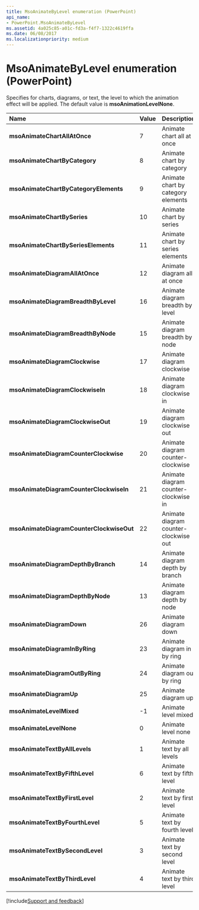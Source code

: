 ```yaml
---
title: MsoAnimateByLevel enumeration (PowerPoint)
api_name:
- PowerPoint.MsoAnimateByLevel
ms.assetid: 4a025c85-a01c-fd3a-f4f7-1322c4619ffa
ms.date: 06/08/2017
ms.localizationpriority: medium
---
```



# MsoAnimateByLevel enumeration (PowerPoint)

Specifies for charts, diagrams, or text, the level to which the animation effect will be applied. The default value is **msoAnimationLevelNone**.



|Name|Value|Description|
|:-----|:-----|:-----|
|**msoAnimateChartAllAtOnce**|7|Animate chart all at once|
|**msoAnimateChartByCategory**|8|Animate chart by category|
|**msoAnimateChartByCategoryElements**|9|Animate chart by category elements|
|**msoAnimateChartBySeries**|10|Animate chart by series|
|**msoAnimateChartBySeriesElements**|11|Animate chart by series elements|
|**msoAnimateDiagramAllAtOnce**|12|Animate diagram all at once|
|**msoAnimateDiagramBreadthByLevel**|16|Animate diagram breadth by level|
|**msoAnimateDiagramBreadthByNode**|15|Animate diagram breadth by node|
|**msoAnimateDiagramClockwise**|17|Animate diagram clockwise|
|**msoAnimateDiagramClockwiseIn**|18|Animate diagram clockwise in|
|**msoAnimateDiagramClockwiseOut**|19|Animate diagram clockwise out|
|**msoAnimateDiagramCounterClockwise**|20|Animate diagram counter-clockwise|
|**msoAnimateDiagramCounterClockwiseIn**|21|Animate diagram counter-clockwise in|
|**msoAnimateDiagramCounterClockwiseOut**|22|Animate diagram counter-clockwise out|
|**msoAnimateDiagramDepthByBranch**|14|Animate diagram depth by branch|
|**msoAnimateDiagramDepthByNode**|13|Animate diagram depth by node|
|**msoAnimateDiagramDown**|26|Animate diagram down|
|**msoAnimateDiagramInByRing**|23|Animate diagram in by ring|
|**msoAnimateDiagramOutByRing**|24|Animate diagram out by ring|
|**msoAnimateDiagramUp**|25|Animate diagram up|
|**msoAnimateLevelMixed**|-1|Animate level mixed|
|**msoAnimateLevelNone**|0|Animate level none|
|**msoAnimateTextByAllLevels**|1| Animate text by all levels|
|**msoAnimateTextByFifthLevel**|6|Animate text by fifth level|
|**msoAnimateTextByFirstLevel**|2|Animate text by first level|
|**msoAnimateTextByFourthLevel**|5|Animate text by fourth level|
|**msoAnimateTextBySecondLevel**|3|Animate text by second level|
|**msoAnimateTextByThirdLevel**|4|Animate text by third level|

[!include[Support and feedback](~/includes/feedback-boilerplate.md)]